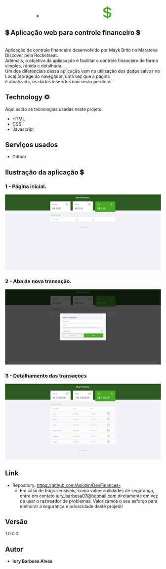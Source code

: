 ![Logo of the project](https://github.com/Askizin/DevFinances-/blob/master/assets/logo.svg)


## 💲 Aplicação web para controle financeiro 💲
<br />
Aplicação de controle financeiro desenvolvido por Mayk Brito na Maratona Discover pela Rocketseat. <br />
Ademais, o objetivo da apliacação é facilitar o controle financeiro de forma simples, rápida e detalhada. <br />
Um dos diferenciais dessa aplicação vem na utilização dos dados salvos no Local Storage do navegador, uma vez que a página <br />
é atualizada, os dados inseridos não serão perdidos.

## Technology ⚙️

Aqui estão as tecnologias usadas neste projeto.

* HTML
* CSS
* Javascript

## Serviços usados

* Github

## Ilustração da aplicação 💲

### 1 - Página inicial.

![Homepage image](https://github.com/Askizin/DevFinances-/blob/master/public/home.png)

### 2 - Aba de nova transação.

![Transicions](https://github.com/Askizin/DevFinances-/blob/master/public/aba%20de%20transacao.png)

### 3 - Detalhamento das transações

![DetalhesTransicions](https://github.com/Askizin/DevFinances-/blob/master/public/detalhesDasTransacoes.png)

## Link

  - Repository: https://github.com/Askizin/DevFinances-
    - Em caso de bugs sensíveis, como vulnerabilidades de segurança, entre em contato
      iury_barbosa07@hotmail.com diretamente em vez de usar o rastreador de problemas. Valorizamos o seu esforço
      para melhorar a segurança e privacidade deste projeto!

  ## Versão

  1.0.0.0


  ## Autor

  * **Iury Barbosa Alves** 
